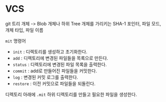 # VCS

git 트리 개체 -> Blob 개체나 하위 Tree 개체를 가리키는 SHA-1 포인터, 파일 모드, 개체 타입, 파일 이름

`mit` 명령어

- `init` : 디렉토리를 생성하고 초기화한다.
- `add` : 디렉토리에 변경된 파일들을 목록으로 만든다.
- `status` : 디렉토리에 변경된 파일 목록을 출력한다.
- `commit` : add로 만들어진 파일들을 커밋한다.
- `log` : 변경된 커밋 로그를 출력한다.
- `restore` : 이전 커밋으로 파일들을 되돌린다.

디렉토리 아래에 `.mit` 하위 디렉토리를 만들고 필요한 파일을 생성한다.

<!--
특정 디렉토리에 포함된 파일들 버전 관리를 위한 mit 명령을 만들려고 한다.

Node 기반 콘솔 명령 프로그램을 작성한다.

sha256 이나 zlib는 node 패키지를 활용한다.

명령 형식은 mit 명령어 디렉토리명 이다.

mit commit /Work/Boostcamp/
지원하는 mit 명령어 종류는 다음과 같다.

init : 필요한 디렉토리를 생성하고 초기화한다.

add : 디렉토리에 변경된 파일들을 목록으로 만든다.

status : 디렉토리에 변경된 파일 목록을 출력한다.

commit : add로 만들어진 파일들을 커밋한다.

log : 변경된 커밋 로그를 출력한다.

restore : 이전 커밋으로 파일들을 되돌린다.

디렉토리 아래에 .mit 하위 디렉토리를 만들고 필요한 파일을 생성한다
-->

